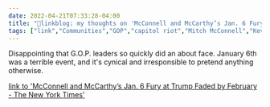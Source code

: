 ```yaml
---
date: 2022-04-21T07:33:28-04:00
title: "🔗linkblog: my thoughts on 'McConnell and McCarthy’s Jan. 6 Fury at Trump Faded by February - The New York Times'"
tags: ["link","Communities","GOP","capitol riot","Mitch McConnell","Kevin McCarthy","Donald Trump"]
---
```

Disappointing that G.O.P. leaders so quickly did an about face. January 6th was a terrible event, and it's cynical and irresponsible to pretend anything otherwise.
 
[link to 'McConnell and McCarthy’s Jan. 6 Fury at Trump Faded by February - The New York Times'](https://www.nytimes.com/2022/04/21/us/politics/trump-mitch-mcconnell-kevin-mccarthy.html)
